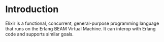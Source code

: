 # Introduction

Elixir is a functional, concurrent, general-purpose programming language that runs on the Erlang BEAM Virtual Machine. It can interop with Erlang code and supports similar goals.